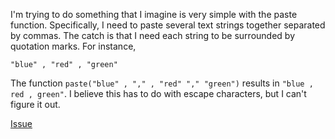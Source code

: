 I'm trying to do something that I imagine is very simple with the paste function. Specifically, I need to paste several text strings together separated by commas. The catch is that I need each string to be surrounded by quotation marks. For instance,


`"blue" , "red" , "green"`

The function `paste("blue" , "," , "red" "," "green")` results in `"blue , red , green"`. I believe this has to do with escape characters, but I can't figure it out. 

[Issue](https://github.com/noamross/zero-dependency-problems/issues/6)